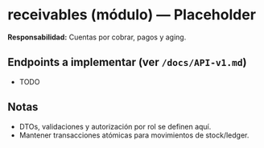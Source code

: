 # receivables (módulo) — Placeholder
**Responsabilidad:** Cuentas por cobrar, pagos y aging.

## Endpoints a implementar (ver `/docs/API-v1.md`)
- TODO

## Notas
- DTOs, validaciones y autorización por rol se definen aquí.
- Mantener transacciones atómicas para movimientos de stock/ledger.
